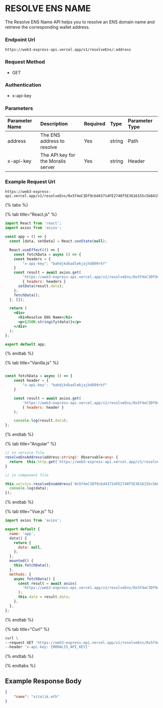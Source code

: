 # RESOLVE ENS NAME

The Resolve ENS Name API helps you to resolve an ENS domain name and retrieve the corresponding wallet address.

<!-- How to call the enpiont  -->

### Endpoint Url

```text
https://web3-express-api.vercel.app/v1/resolveEns/:address
```

### Request Method

* GET

### Authentication

* x-api-key

### Parameters

| Parameter Name | Description | Required | Type | Parameter Type |
| :--- | :--- | :--- | :--- | :--- |
| address | The ENS address to resolve | Yes | string | Path |
|x-api-key| The API key for the Moralis server | Yes | string | Header |

### Example Request Url

```text
https://web3-express-api.vercel.app/v1/resolveEns/0x5f4eC3Df9cbd43714FE2740f5E3616155c5b8419
```

<!-- tabs -->

{% tabs %}

{% tab title="React.js" %}

```jsx
import React from 'react';
import axios from 'axios';

const app = () => {
  const [data, setData] = React.useState(null);

  React.useEffect(() => {
    const fetchData = async () => {
    const headers = {
        "x-api-key": "bahdjkdkadlmkjajhd899rkf"
    }
    const result = await axios.get(
        'https://web3-express-api.vercel.app/v1/resolveEns/0x5f4eC3Df9cbd43714FE2740f5E3616155c5b8419',
        { headers: headers }
      setData(result.data);
    };
    fetchData();
  }, []);

  return (
    <div>
      <h1>Resolve ENS Name</h1>
      <p>{JSON.stringify(data)}</p>
    </div>
  );
};

export default app;
```

{% endtab %}

{% tab title="Vanilla.js" %}

```js

const fetchData = async () => {
    const header = {
        "x-api-key": "bahdjkdkadlmkjajhd899rkf"
    }

    const result = await axios.get(
        'https://web3-express-api.vercel.app/v1/resolveEns/0x5f4eC3Df9cbd43714FE2740f5E3616155c5b8419',
        { headers: header }
    );

    console.log(result.data);
};
```

{% endtab %}

{% tab title="Angular" %}

```ts
// in service file 
resolveEnsAddress(address:string): Observable<any> {
  return  this.http.get(`https://web3-express-api.vercel.app/v1/resolveEns/${address}`, headers)
}

// in component file

this.service.resolveEnsAddress('0x5f4eC3Df9cbd43714FE2740f5E3616155c5b8419').subscribe((data) => {
  console.log(data);
});
```

{% endtab %}

{% tab title="Vue.js" %}

```js
import axios from 'axios';

export default {
  name: 'app',
  data() {
    return {
      data: null,
    };
  },
  mounted() {
    this.fetchData();
  },
  methods: {
    async fetchData() {
      const result = await axios(
        'https://web3-express-api.vercel.app/v1/resolveEns/0x5f4eC3Df9cbd43714FE2740f5E3616155c5b8419',
      );
      this.data = result.data;
    },
  },
};
```

{% endtab %}

{% tab title="Curl" %}

```bash
curl \
--request GET 'https://web3-express-api.vercel.app/v1/resolveEns/0x5f4eC3Df9cbd43714FE2740f5E3616155c5b8419' \
--header 'x-api-key: {MORALIS_API_KEY}'
```

{% endtab %}

{% endtabs %}

## Example Response Body

```json
{
    "name": "vitalik.eth"
}
```
